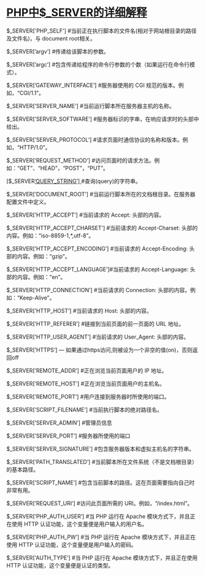 # [PHP中$_SERVER的详细解释](https://www.cnblogs.com/zhongbin/p/3161095.html)

$_SERVER['PHP_SELF'] #当前正在执行脚本的文件名(相对于网站根目录的路径及文件名)，与 document root相关。  

$_SERVER[’argv’] #传递给该脚本的参数。

$_SERVER[’argc’] #包含传递给程序的命令行参数的个数（如果运行在命令行模式）。

$_SERVER[’GATEWAY_INTERFACE’] #服务器使用的 CGI 规范的版本。例如，“CGI/1.1”。

$_SERVER[’SERVER_NAME’] #当前运行脚本所在服务器主机的名称。

$_SERVER[’SERVER_SOFTWARE’] #服务器标识的字串，在响应请求时的头部中给出。

$_SERVER[’SERVER_PROTOCOL’] #请求页面时通信协议的名称和版本。例如，“HTTP/1.0”。

$_SERVER[’REQUEST_METHOD’] #访问页面时的请求方法。例如：“GET”、“HEAD”，“POST”，“PUT”。

[$_SERVER[’QUERY_STRING’\] ](http://www.hacktea8.com/)#查询(query)的字符串。

$_SERVER[’DOCUMENT_ROOT’] #当前运行脚本所在的文档根目录。在服务器配置文件中定义。

$_SERVER[’HTTP_ACCEPT’] #当前请求的 Accept: 头部的内容。

$_SERVER[’HTTP_ACCEPT_CHARSET’] #当前请求的 Accept-Charset: 头部的内容。例如：“iso-8859-1,*,utf-8”。

$_SERVER[’HTTP_ACCEPT_ENCODING’] #当前请求的 Accept-Encoding: 头部的内容。例如：“gzip”。

$_SERVER[’HTTP_ACCEPT_LANGUAGE’]#当前请求的 Accept-Language: 头部的内容。例如：“en”。

$_SERVER[’HTTP_CONNECTION’] #当前请求的 Connection: 头部的内容。例如：“Keep-Alive”。

$_SERVER[’HTTP_HOST’] #当前请求的 Host: 头部的内容。

$_SERVER[’HTTP_REFERER’] #链接到当前页面的前一页面的 URL 地址。

$_SERVER[’HTTP_USER_AGENT’] #当前请求的 User_Agent: 头部的内容。

$_SERVER[’HTTPS’] — 如果通过https访问,则被设为一个非空的值(on)，否则返回off

$_SERVER[’REMOTE_ADDR’] #正在浏览当前页面用户的 IP 地址。

$_SERVER[’REMOTE_HOST’] #正在浏览当前页面用户的主机名。

$_SERVER[’REMOTE_PORT’] #用户连接到服务器时所使用的端口。

$_SERVER[’SCRIPT_FILENAME’] #当前执行脚本的绝对路径名。

$_SERVER[’SERVER_ADMIN’] #管理员信息

$_SERVER[’SERVER_PORT’] #服务器所使用的端口

$_SERVER[’SERVER_SIGNATURE’] #包含服务器版本和虚拟主机名的字符串。

$_SERVER[’PATH_TRANSLATED’] #当前脚本所在文件系统（不是文档根目录）的基本路径。

$_SERVER[’SCRIPT_NAME’] #包含当前脚本的路径。这在页面需要指向自己时非常有用。

$_SERVER[’REQUEST_URI’] #访问此页面所需的 URI。例如，“/index.html”。

$_SERVER[’PHP_AUTH_USER’] #当 PHP 运行在 Apache 模块方式下，并且正在使用 HTTP 认证功能，这个变量便是用户输入的用户名。

$_SERVER[’PHP_AUTH_PW’] #当 PHP 运行在 Apache 模块方式下，并且正在使用 HTTP 认证功能，这个变量便是用户输入的密码。

$_SERVER['AUTH_TYPE’] #当 PHP 运行在 Apache 模块方式下，并且正在使用 HTTP 认证功能，这个变量便是认证的类型。